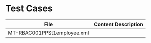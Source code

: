 Test Cases
======================

|File								|Content Description    |
|-----------------------------------|-----------------------|
| MT-RBAC001PPSt1employee.xml 		||
